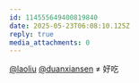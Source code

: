 ```yaml
---
id: 114555649400819840
date: 2025-05-23T06:08:10.125Z
reply: true
media_attachments: 0
---
```


[@laoliu](https://l22.org/@laoliu) [@duanxiansen](https://duanbo.cc/@duanxiansen) ≠ 好吃

